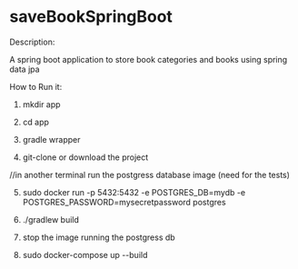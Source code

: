 # saveBookSpringBoot

Description:

A spring boot application to store book categories and books using spring data jpa

How to Run it:

1. mkdir app
2. cd app

3. gradle wrapper

4. git-clone or download the project

//in another terminal run the postgress database image (need for the tests)

5. sudo docker run -p 5432:5432 -e POSTGRES_DB=mydb -e POSTGRES_PASSWORD=mysecretpassword  postgres

6. ./gradlew build

7. stop the image running the postgress db

8. sudo docker-compose up --build

